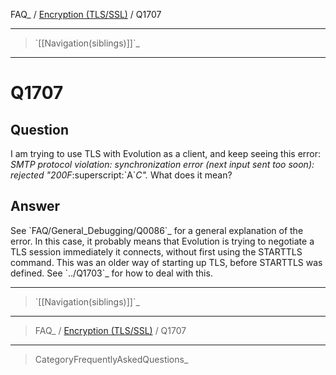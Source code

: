 FAQ\_ / [Encryption (TLS/SSL)](FAQ/Encryption_TLSSSL) / Q1707

* * * * *

> \`[[Navigation(siblings)]]\`\_

* * * * *

Q1707
=====

Question
--------

I am trying to use TLS with Evolution as a client, and keep seeing this
error: *SMTP protocol violation: synchronization error (next input sent
too soon): rejected "200F*:superscript:\`A\`*C".* What does it mean?

Answer
------

See \`FAQ/General\_Debugging/Q0086\`\_ for a general explanation of the
error. In this case, it probably means that Evolution is trying to
negotiate a TLS session immediately it connects, without first using the
STARTTLS command. This was an older way of starting up TLS, before
STARTTLS was defined. See \`../Q1703\`\_ for how to deal with this.

* * * * *

> \`[[Navigation(siblings)]]\`\_

* * * * *

> FAQ\_ / [Encryption (TLS/SSL)](FAQ/Encryption_TLSSSL) / Q1707

* * * * *

> CategoryFrequentlyAskedQuestions\_
